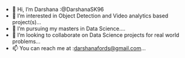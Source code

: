 - 👋 Hi, I’m Darshana :@DarshanaSK96
- 👀 I’m interested in Object Detection and Video analytics based project(s)...
- 🌱 I’m pursuing my masters in Data Science....
- 💞️ I’m looking to collaborate on Data Science projects for real world problems...
- 📫 You can reach me at :darshanafords@gmail.com...

<!---
DarshanaSK96/DarshanaSK96 is a ✨ special ✨ repository because its `README.md` (this file) appears on your GitHub profile.
You can click the Preview link to take a look at your changes.
--->
